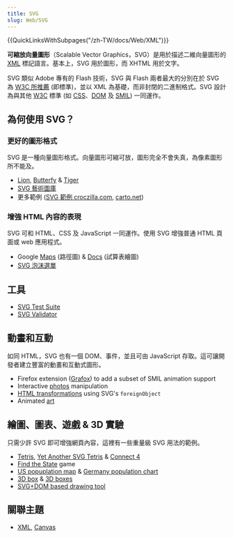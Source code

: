 ```yaml
---
title: SVG
slug: Web/SVG
---
```


{{QuickLinksWithSubpages("/zh-TW/docs/Web/XML")}}

**可縮放向量圖形**（Scalable Vector Graphics，SVG）是用於描述二維向量圖形的 [XML](/zh-TW/docs/Web/XML) 標記語言。基本上，SVG 用於圖形，而
XHTML 用於文字。

SVG 類似 Adobe 專有的 Flash 技術，SVG 與 Flash 兩者最大的分別在於 SVG 為 [W3C 所推薦](https://www.w3.org/Graphics/SVG/) (即標準)，並以
XML 為基礎，而非封閉的二進制格式。SVG 設計為與其他 [W3C](https://www.w3.org/) 標準 (如 [CSS](/zh-TW/docs/Web/CSS)、[DOM](/zh-TW/docs/Web/API/Document_Object_Model) 及 [SMIL](https://www.w3.org/AudioVideo/)) 一同運作。

## 為何使用 SVG？

### 更好的圖形格式

SVG 是一種向量圖形格式。向量圖形可縮可放，圖形完全不會失真，為像素圖形所不能及。

- [Lion](http://www.croczilla.com/svg/samples/lion/lion.svg), [Butterfy](http://www.croczilla.com/svg/samples/butterfly/butterfly.svg) & [Tiger](http://www.croczilla.com/svg/samples/tiger/tiger.svg)
- [SVG 藝術圖庫](https://plurib.us/1shot/2007/svg_gallery/)
- 更多範例 ([SVG 範例 croczilla.com](http://www.croczilla.com/svg/samples/), [carto.net](http://www.carto.net/papers/svg/samples/))

### 增強 HTML 內容的表現

SVG 可和 HTML、CSS 及 JavaScript 一同運作。使用 SVG 增強普通 HTML 頁面或 web 應用程式。

- Google [Maps](https://maps.google.com) (路徑圖) & [Docs](https://docs.google.com) (試算表繪圖)
- [SVG 泡沫選單](http://starkravingfinkle.org/projects/demo/svg-bubblemenu-in-html.xml)

## 工具

- [SVG Test Suite](https://www.w3.org/Graphics/SVG/Test/)
- [SVG Validator](http://jiggles.w3.org/svgvalidator/)

## 動畫和互動

如同 HTML，SVG 也有一個 DOM、事件，並且可由 JavaScript 存取。這可讓開發者建立豐富的動畫和互動式圖形。

- Firefox extension ([Grafox](http://schepers.cc/grafox/)) to add a subset of SMIL animation support
- Interactive [photos](http://people.mozilla.com/~vladimir/demos/photos.svg) manipulation
- [HTML transformations](http://starkravingfinkle.org/blog/2007/07/firefox-3-svg-foreignobject/) using
  SVG's `foreignObject`
- Animated [art](http://lab.vodafone.com/vienna/)

## 繪圖、圖表、遊戲 & 3D 實驗

只需少許 SVG 即可增強網頁內容，這裡有一些重量級 SVG 用法的範例。

- [Tetris](http://www.croczilla.com/svg/samples/svgtetris/svgtetris.svg), [Yet Another SVG Tetris](https://www.codedread.com/yastframe.php) & [Connect 4](http://www.treebuilder.de/svg/connect4.svg)
- [Find the State](http://files.myopera.com/orinoco/svg/USStates.svg) game
- [US popuplation map](http://www.carto.net/papers/svg/us_population/index.html) & [Germany
  population chart](http://www.destatis.de/jetspeed/portal/cms/Sites/destatis/Internet/EN/Content/Statistics/Bevoelkerung/VorausberechnungBevoelkerung/InteraktiveDarstellung/Content75/Bevoelkerungspyramide1W1,templateId=renderSVG.psml)
- [3D box](http://www.treebuilder.de/default.asp?file=441875.xml) & [3D boxes](http://www.treebuilder.de/default.asp?file=206524.xml)
- [SVG+DOM based drawing tool](http://www.amaltas.org/svgapp)

## 關聯主題

- [XML](/zh-TW/docs/Web/XML), [Canvas](/zh-TW/docs/Web/API/Canvas_API)
